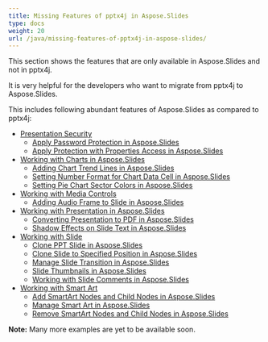 ```yaml
---
title: Missing Features of pptx4j in Aspose.Slides
type: docs
weight: 20
url: /java/missing-features-of-pptx4j-in-aspose-slides/
---
```


This section shows the features that are only available in Aspose.Slides and not in pptx4j.

It is very helpful for the developers who want to migrate from pptx4j to Aspose.Slides.

This includes following abundant features of Aspose.Slides as compared to pptx4j:

- [Presentation Security](/slides/java/presentation-security/)
  - [Apply Password Protection in Aspose.Slides](/slides/java/apply-password-protection-in-aspose-slides/)
  - [Apply Protection with Properties Access in Aspose.Slides](/slides/java/apply-protection-with-properties-access-in-aspose-slides/)
- [Working with Charts in Aspose.Slides](/slides/java/working-with-charts-in-aspose-slides/)
  - [Adding Chart Trend Lines in Aspose.Slides](/slides/java/adding-chart-trend-lines-in-aspose-slides/)
  - [Setting Number Format for Chart Data Cell in Aspose.Slides](/slides/java/setting-number-format-for-chart-data-cell-in-aspose-slides/)
  - [Setting Pie Chart Sector Colors in Aspose.Slides](/slides/java/setting-pie-chart-sector-colors-in-aspose-slides/)
- [Working with Media Controls](/slides/java/working-with-media-controls/)
  - [Adding Audio Frame to Slide in Aspose.Slides](/slides/java/adding-audio-frame-to-slide-in-aspose-slides/)
- [Working with Presentation in Aspose.Slides](/slides/java/working-with-presentation-in-aspose-slides/)
  - [Converting Presentation to PDF in Aspose.Slides](/slides/java/converting-presentation-to-pdf-in-aspose-slides/)
  - [Shadow Effects on Slide Text in Aspose.Slides](/slides/java/shadow-effects-on-slide-text-in-aspose-slides/)
- [Working with Slide](/slides/java/working-with-slide/)
  - [Clone PPT Slide in Aspose.Slides](/slides/java/clone-ppt-slide-in-aspose-slides/)
  - [Clone Slide to Specified Position in Aspose.Slides](/slides/java/clone-slide-to-specified-position-in-aspose-slides/)
  - [Manage Slide Transition in Aspose.Slides](/slides/java/manage-slide-transition-in-aspose-slides/)
  - [Slide Thumbnails in Aspose.Slides](/slides/java/slide-thumbnails-in-aspose-slides/)
  - [Working with Slide Comments in Aspose.Slides](/slides/java/working-with-slide-comments-in-aspose-slides/)
- [Working with Smart Art](/slides/java/working-with-smart-art/)
  - [Add SmartArt Nodes and Child Nodes in Aspose.Slides](/slides/java/add-smartart-nodes-and-child-nodes-in-aspose-slides/)
  - [Manage Smart Art in Aspose.Slides](/slides/java/manage-smart-art-in-aspose-slides/)
  - [Remove SmartArt Nodes and Child Nodes in Aspose.Slides](/slides/java/remove-smartart-nodes-and-child-nodes-in-aspose-slides/)

**Note:** Many more examples are yet to be available soon.
